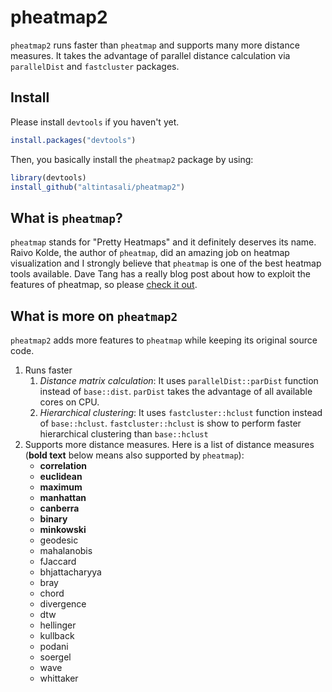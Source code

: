 # pheatmap2
`pheatmap2` runs faster than `pheatmap` and supports many more distance measures. 
It takes the advantage of parallel distance calculation via `parallelDist` and `fastcluster` packages.

## Install
Please install `devtools` if you haven't yet.
```r
install.packages("devtools")
```
Then, you basically install the `pheatmap2` package by using:
```r
library(devtools)
install_github("altintasali/pheatmap2")
```

## What is `pheatmap`?
`pheatmap` stands for "Pretty Heatmaps" and it definitely deserves its name. Raivo Kolde, the author of `pheatmap`, did an amazing job on heatmap visualization and I strongly believe that `pheatmap` is one of the best heatmap tools available. Dave Tang has a really blog post about how to exploit the features of pheatmap, so please [check it out](https://davetang.org/muse/2018/05/15/making-a-heatmap-in-r-with-the-pheatmap-package/). 


## What is more on `pheatmap2`
`pheatmap2` adds more features to `pheatmap` while keeping its original source code.

1. Runs faster
    1. *Distance matrix calculation*: 
It uses `parallelDist::parDist` function instead of `base::dist`. `parDist` takes the advantage of all available cores on CPU.
    2. *Hierarchical clustering*:
It uses `fastcluster::hclust` function instead of `base::hclust`. `fastcluster::hclust` is show to perform faster hierarchical clustering than `base::hclust`
1. Supports more distance measures. Here is a list of distance measures (**bold text** below means also supported by `pheatmap`):
    - **correlation**
    - **euclidean**
    - **maximum**
    - **manhattan**
    - **canberra**
    - **binary**
    - **minkowski**
    - geodesic
    - mahalanobis
    - fJaccard
    - bhjattacharyya
    - bray
    - chord
    - divergence
    - dtw
    - hellinger
    - kullback
    - podani
    - soergel
    - wave
    - whittaker

    
    


  
